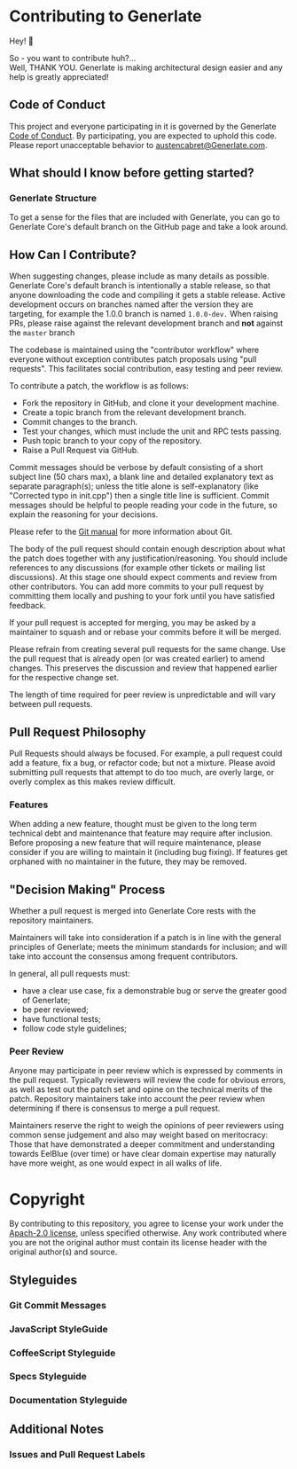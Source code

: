 # Contributing to Generlate

Hey! :wave:

So - you want to contribute huh?...  
Well, THANK YOU. Generlate is making architectural design easier and any help is greatly appreciated!

## Code of Conduct

This project and everyone participating in it is governed by the Generlate [Code of Conduct](https://github.com/Generlate/Generlate/blob/main/CODE_OF_CONDUCT.md). By participating, you are expected to uphold this code. Please report unacceptable behavior to austencabret@Generlate.com.

## What should I know before getting started?

### Generlate Structure

To get a sense for the files that are included with Generlate, you can go to Generlate Core's default branch on the GitHub page and take a look around.

## How Can I Contribute?

When suggesting changes, please include as many details as possible.
Generlate Core's default branch is intentionally a stable release, so that anyone downloading the code and compiling it gets a stable release. Active development occurs on branches named after the version they are targeting, for example the 1.0.0 branch is named `1.0.0-dev.` When raising PRs, please raise against the relevant development branch and **not** against the `master` branch

The codebase is maintained using the "contributor workflow" where everyone without exception contributes patch proposals using "pull requests". This facilitates social contribution, easy testing and peer review.

To contribute a patch, the workflow is as follows:

-   Fork the repository in GitHub, and clone it your development machine.
-   Create a topic branch from the relevant development branch.
-   Commit changes to the branch.
-   Test your changes, which must include the unit and RPC tests passing.
-   Push topic branch to your copy of the repository.
-   Raise a Pull Request via GitHub.

Commit messages should be verbose by default consisting of a short subject line (50 chars max), a blank line and detailed explanatory text as separate paragraph(s); unless the title alone is self-explanatory (like "Corrected typo in init.cpp") then a single title line is sufficient. Commit messages should be helpful to people reading your code in the future, so explain the reasoning for your decisions.

Please refer to the [Git manual](https://git-scm.com/doc) for more information about Git.

The body of the pull request should contain enough description about what the patch does together with any justification/reasoning. You should include references to any discussions (for example other tickets or mailing list discussions). At this stage one should expect comments and review from other contributors. You can add more commits to your pull request by committing them locally and pushing to your fork until you have satisfied feedback.

If your pull request is accepted for merging, you may be asked by a maintainer to squash and or rebase your commits before it will be merged.

Please refrain from creating several pull requests for the same change. Use the pull request that is already open (or was created earlier) to amend changes. This preserves the discussion and review that happened earlier for the respective change set.

The length of time required for peer review is unpredictable and will vary between pull requests.

## Pull Request Philosophy

Pull Requests should always be focused. For example, a pull request could add a feature, fix a bug, or refactor code; but not a mixture. Please avoid submitting pull requests that attempt to do too much, are overly large, or overly complex as this makes review difficult.

### Features

When adding a new feature, thought must be given to the long term technical debt and maintenance that feature may require after inclusion. Before proposing a new feature that will require maintenance, please consider if you are willing to maintain it (including bug fixing). If features get orphaned with no maintainer in the future, they may be removed.

## "Decision Making" Process

Whether a pull request is merged into Generlate Core rests with the repository maintainers.

Maintainers will take into consideration if a patch is in line with the general principles of Generlate; meets the minimum standards for inclusion; and will take into account the consensus among frequent contributors.

In general, all pull requests must:

-   have a clear use case, fix a demonstrable bug or serve the greater good of Generlate;
-   be peer reviewed;
-   have functional tests;
-   follow code style guidelines;

### Peer Review

Anyone may participate in peer review which is expressed by comments in the pull request. Typically reviewers will review the code for obvious errors, as well as test out the patch set and opine on the technical merits of the patch. Repository maintainers take into account the peer review when determining if there is consensus to merge a pull request.

Maintainers reserve the right to weigh the opinions of peer reviewers using common sense judgement and also may weight based on meritocracy: Those that have demonstrated a deeper commitment and understanding towards EelBlue (over time) or have clear domain expertise may naturally have more weight, as one would expect in all walks of life.

# Copyright

By contributing to this repository, you agree to license your work under the [Apach-2.0 license](https://github.com/Generlate/Generlate/blob/main/License), unless specified otherwise. Any work contributed where you are not the original author must contain its license header with the original author(s) and source.

## Styleguides

### Git Commit Messages

### JavaScript StyleGuide

### CoffeeScript Styleguide

### Specs Styleguide

### Documentation Styleguide

## Additional Notes

### Issues and Pull Request Labels
